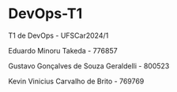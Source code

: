 # DevOps-T1
 T1 de DevOps - UFSCar2024/1

Eduardo Minoru Takeda - 776857

Gustavo Gonçalves de Souza Geraldelli - 800523

Kevin Vinicius Carvalho de Brito - 769769